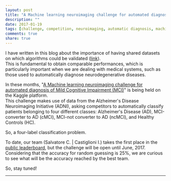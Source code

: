```yaml
---
layout: post
title: "A Machine learning neuroimaging challenge for automated diagnosis of MCI"
description: ""
date: 2017-01-19
tags: [challenge, competition, neuroimaging, automatic diagnosis, machine learning, artificial intelligence, alzheimer, mild cognitive impairment]
comments: true
share: true
---
```


I have written in this blog about the importance of having shared datasets on which algorithms could be validated (<a href="https://christiansalvatore.github.io/2016-10-21/automatic-diagnosis-AD/" target="_blank">link</a>).
<br>This is fundamental to obtain comparable performances, which is particularly important when we are dealing with medical systems, such as those used to automatically diagnose neurodegenerative diseases.

In these months, "<a href="https://inclass.kaggle.com/c/mci-prediction" target="_blank">A Machine learning neuroimaging challenge for automated diagnosis of Mild Cognitive Impairment (MCI)</a>" is being held on the Kaggle platform.
<br>This challenge makes use of data from the Alzheimer's Disease Neuroimaging Initiative (ADNI), asking competitors to automatically classify patients belonging to four different classes: Alzheimer's Disease (AD), MCI-converter to AD (cMCI), MCI-not converter to AD (ncMCI), and Healthy Controls (HC).

So, a four-label classification problem.

To date, our team (Salvatore C. | Castiglioni I.) takes the first place in the <a href="https://inclass.kaggle.com/c/mci-prediction/leaderboard" target="_blank">public leaderboard</a>, but the challenge will be open until June, 2017.
Considering that the accuracy for random guessing is 25%, we are curious to see what will be the accuracy reached by the best team.

So, stay tuned!

---
